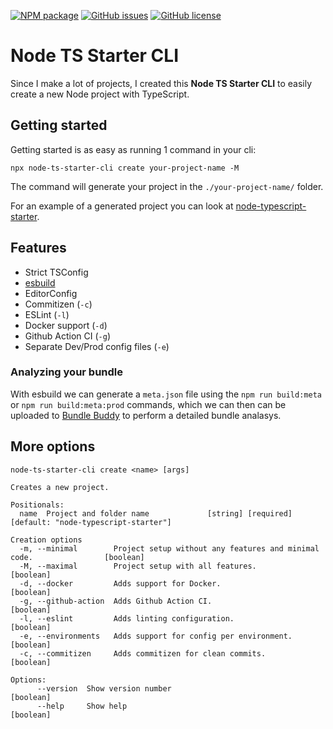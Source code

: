 [![NPM package](https://img.shields.io/npm/v/node-ts-starter-cli.svg)](https://www.npmjs.com/package/node-ts-starter-cli)
[![GitHub issues](https://img.shields.io/github/issues/FreekMencke/node-ts-starter-cli.svg)](https://github.com/FreekMencke/node-ts-starter-cli/issues)
[![GitHub license](https://img.shields.io/github/license/FreekMencke/node-ts-starter-cli.svg)](https://github.com/FreekMencke/node-ts-starter-cli/blob/master/LICENSE)

# Node TS Starter CLI

Since I make a lot of projects, I created this **Node TS Starter CLI** to easily create a new Node project with TypeScript.

## Getting started

Getting started is as easy as running 1 command in your cli:

```
npx node-ts-starter-cli create your-project-name -M
```

The command will generate your project in the `./your-project-name/` folder. 

For an example of a generated project you can look at [node-typescript-starter](https://github.com/FreekMencke/node-typescript-starter).

## Features

- Strict TSConfig
- [esbuild](https://esbuild.github.io/)
- EditorConfig
- Commitizen (`-c`)
- ESLint (`-l`)
- Docker support (`-d`)
- Github Action CI (`-g`)
- Separate Dev/Prod config files (`-e`)

### Analyzing your bundle

With esbuild we can generate a `meta.json` file using the `npm run build:meta` or `npm run build:meta:prod` commands, which we can then can be uploaded to [Bundle Buddy](https://bundle-buddy.com/esbuild) to perform a detailed bundle analasys.

## More options

```
node-ts-starter-cli create <name> [args]

Creates a new project.

Positionals:
  name  Project and folder name             [string] [required] [default: "node-typescript-starter"]

Creation options
  -m, --minimal        Project setup without any features and minimal code.                [boolean]
  -M, --maximal        Project setup with all features.                                    [boolean]
  -d, --docker         Adds support for Docker.                                            [boolean]
  -g, --github-action  Adds Github Action CI.                                              [boolean]
  -l, --eslint         Adds linting configuration.                                         [boolean]
  -e, --environments   Adds support for config per environment.                            [boolean]
  -c, --commitizen     Adds commitizen for clean commits.                                  [boolean]

Options:
      --version  Show version number                                                       [boolean]
      --help     Show help                                                                 [boolean]
```
